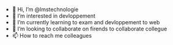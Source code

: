 - 👋 Hi, I’m @lmstechnologie
- 👀 I’m interested in devloppement
- 🌱 I’m currently learning to exam and devloppement to web
- 💞️ I’m looking to collaborate on firends to collaborate collegue
- 📫 How to reach me colleagues

<!---
lmstechnologie/lmstechnologie is a ✨ special ✨ repository because its `README.md` (this file) appears on your GitHub profile.
You can click the Preview link to take a look at your changes.
--->
